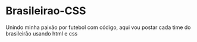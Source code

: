 # Brasileirao-CSS
Unindo minha paixão por futebol com código, aqui vou postar cada time do brasileirão usando html e css
